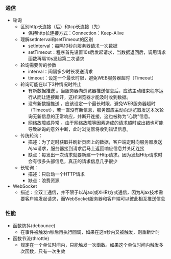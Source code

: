 ### 通信
- 轮询
    - 区别http长连接（后）和tcp长连接（先）
        - 保持http长连接方式：Connection：Keep-Alive
    - 理解setInterval和setTimeout的区别
        - setInterval：每隔10秒向服务器请求一次数据
        - setTimeout：程序首先设置10s后发起请求，当数据返回后，调用请求函数再隔10s发起第二次请求
    - 轮询需要传的参数
        - interval：间隔多少时长发送请求
        - timeout：设定一个最长时限，避免WEB服务器超时（Timeout）
    - 轮询可能在以下3种情况时终止
        - 有新数据推送 。当服务器向浏览器推送信息后，应该主动结束程序运行从而让连接断开，这样浏览器才能及时收到数据。
        - 没有新数据推送 。应该设定一个最长时限，避免WEB服务器超时（Timeout），若一直没有新信息，服务器应主动向浏览器发送本次轮询无新信息的正常响应，并断开连接，这也被称为“心跳”信息。
        - 网络故障或异常 。由于网络故障等因素造成的请求超时或出错也可能导致轮询的意外中断，此时浏览器将收到错误信息。
    - 传统轮询：
        - 描述：为了定时获取并刷新页面上的数据，客户端定时向服务器发送Ajax请求，服务器接到请求后马上返回响应信息并关闭连接
        - 缺点：每发出一次请求就要新建一个Http请求。因为发起Http请求时会有很多头部信息，真正的请求信息几乎很少
    - 长轮询：
        - 描述：只启动一个HTTP请求
        - 缺点：浪费资源
- WebSocket
    - 描述：全双工通信，并不限于以Ajax(或XHR)方式通信，因为Ajax技术需要客户端发起请求，而WebSocket服务器和客户端可以彼此相互推送信息
### 性能
- 函数防抖(debounce)
    - 在事件被触发n秒后再执行回调，如果在这n秒内又被触发，则重新计时
- 函数节流(throttle)
    - 规定在一个单位时间内，只能触发一次函数。如果这个单位时间内触发多次函数，只有一次生效